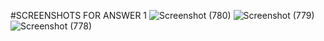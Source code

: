 #SCREENSHOTS FOR ANSWER 1
![Screenshot (780)](https://github.com/Rahul0290/500083007/assets/89136528/e3553f95-fc24-479e-9f1a-f1e8c26a58e8)
![Screenshot (779)](https://github.com/Rahul0290/500083007/assets/89136528/ebcb518d-26af-48f0-b152-d8b04c065333)
![Screenshot (778)](https://github.com/Rahul0290/500083007/assets/89136528/aa1ed0d6-ae0e-4cd8-93e9-e82b101c72aa)
